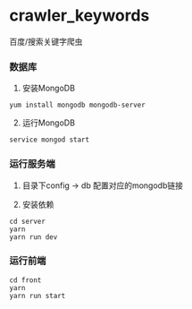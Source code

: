 # crawler_keywords
百度/搜索关键字爬虫

### 数据库 ###
1. 安装MongoDB

```
yum install mongodb mongodb-server
```

2. 运行MongoDB

```
service mongod start
```

### 运行服务端 ###
1. 目录下config -> db 配置对应的mongodb链接

2. 安装依赖
```
cd server
yarn
yarn run dev
```

### 运行前端 ###

```
cd front
yarn
yarn run start
```
